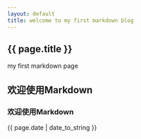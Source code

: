 ```yaml
---
layout: default
title: welcome to my first markdown blog
---
```

<h2>{{ page.title }}</h2>
<p>my first markdown page</p>

## 欢迎使用Markdown

### 欢迎使用Markdown

<p>{{ page.date | date_to_string }}</p>
